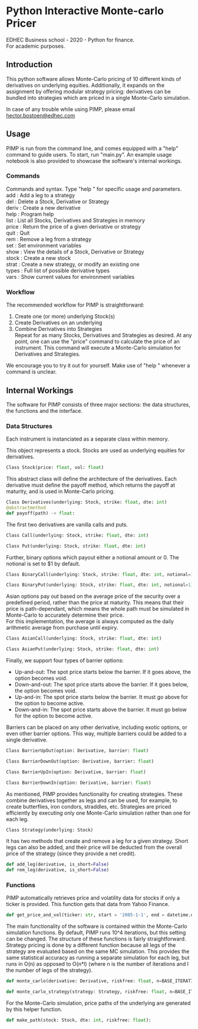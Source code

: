 # Python Interactive Monte-carlo Pricer
EDHEC Business school - 2020 - Python for finance.  
For academic purposes.

## Introduction

This python software allows Monte-Carlo pricing of 10 different kinds of derivatives on underlying equities. Additionally, it expands on the assignment by offering modular strategy pricing: derivatives can be bundled into strategies which are priced in a single Monte-Carlo simulation.

In case of any trouble while using PIMP, please email hector.bostoen@edhec.com

## Usage

PIMP is run from the command line, and comes equipped with a "help" command to guide users. To start, run "main.py". An example usage notebook is also provided to showcase the software's internal workings.

### Commands

Commands and syntax. Type "help <command>" for specific usage and parameters.  
add    : Add a leg to a strategy  
del    : Delete a Stock, Derivative or Strategy  
deriv  : Create a new derivative  
help   : Program help  
list   : List all Stocks, Derivatives and Strategies in memory  
price  : Return the price of a given derivative or strategy  
quit   : Quit  
rem    : Remove a leg from a strategy  
set    : Set environment variables  
show   : View the details of a Stock, Derivative or Strategy  
stock  : Create a new stock  
strat  : Create a new strategy, or modify an existing one  
types  : Full list of possible derivative types  
vars   : Show current values for environment variables  

### Workflow

The recommended workflow for PIMP is straightforward:  
1) Create one (or more) underlying Stock(s)  
2) Create Derivatives on an underlying  
3) Combine Derivatives into Strategies  
Repeat for as many Stocks, Derivatives and Strategies as desired. At any point, one can use the "price" command to calculate the price of an instrument. This command will execute a Monte-Carlo simulation for Derivatives and Strategies.

We encourage you to try it out for yourself. Make use of "help <command>" whenever a command is unclear.

## Internal Workings

The software for PIMP consists of three major sections: the data structures, the functions and the interface.

### Data Structures

Each instrument is instanciated as a separate class within memory.

This object represents a stock. Stocks are used as underlying equities for derivatives.
```python
Class Stock(price: float, vol: float)
```

This abstract class will define the architecture of the derivatives. Each derivative must define the payoff method, which returns the payoff at maturity, and is used in Monte-Carlo pricing.
```python
Class Derivatives(underlying: Stock, strike: float, dte: int) 
@abstractmethod
def payoff(path) -> float:
```

The first two derivatives are vanilla calls and puts.
```python
Class Call(underlying: Stock, strike: float, dte: int)

Class Put(underlying: Stock, strike: float, dte: int)
```

Further, binary options which payout either a notional amount or 0. The notional is set to $1 by default.
```python
Class BinaryCall(underlying: Stock, strike: float, dte: int, notional=1)

Class BinaryPut(underlying: Stock, strike: float, dte: int, notional=1)
```
Asian options pay out based on the average price of the security over a predefined period, rather than the price at maturity. This means that their price is path-dependant, which means the whole path must be simulated in Monte-Carlo to accurately determine their price.  
For this implementation, the average is always computed as the daily arithmetic average from purchase until expiry.
```python
Class AsianCall(underlying: Stock, strike: float, dte: int)

Class AsianPut(underlying: Stock, strike: float, dte: int)
```

Finally, we support four types of barrier options:  
* Up-and-out: The spot price starts below the barrier. If it goes above, the option becomes void.  
* Down-and-out: The spot price starts above the barrier. If it goes below, the option becomes void.  
* Up-and-in: The spot price starts below the barrier. It must go above for the option to become active.  
* Down-and-in: The spot price starts above the barrier. It must go below for the option to become active.  

Barriers can be placed on any other derivative, including exotic options, or even other barrier options. This way, multiple barriers could be added to a single derivative.
```python
Class BarrierUpOut(option: Derivative, barrier: float)

Class BarrierDownOut(option: Derivative, barrier: float)

Class BarrierUpIn(option: Derivative, barrier: float)

Class BarrierDownIn(option: Derivative, barrier: float)
```

As mentioned, PIMP provides functionality for creating strategies. These combine derivatives together as legs and can be used, for example, to create butterflies, iron condors, straddles, etc. Strategies are priced efficiently by executing only one Monte-Carlo simulation rather than one for each leg.
```python
Class Strategy(underlying: Stock)
```

It has two methods that create and remove a leg for a given strategy. Short legs can also be added, and their price will be deducted from the overall price of the strategy (since they provide a net credit).
```python
def add_leg(derivative, is_short=False)
def rem_leg(derivative, is_short=False)
```

### Functions

PIMP automatically retrieves price and volatility data for stocks if only a ticker is provided. This function gets that data from Yahoo Finance.
```python
def get_price_and_vol(ticker: str, start = '2005-1-1', end = datetime.date.today().strftime("%Y-%m-%d")):
```

The main functionality of the software is contained within the Monte-Carlo simulation functions. By default, PIMP runs 10^4 iterations, but this setting can be changed. The structure of these functions is fairly straightforward. Strategy pricing is done by a different function because all legs of the strategy are evaluated based on the same MC simulation. This provides the same statistical accuracy as running a separate simulation for each leg, but runs in O(n) as opposed to O(n\*l) (where n is the number of iterations and l the number of legs of the strategy).
```python
def monte_carlo(derivative: Derivative, riskfree: float, n=BASE_ITERATIONS):

def monte_carlo_strategy(strategy: Strategy, riskfree: float, n=BASE_ITERATIONS):
```

For the Monte-Carlo simulation, price paths of the underlying are generated by this helper function.
```python
def make_path(stock: Stock, dte: int, riskfree: float):
```

